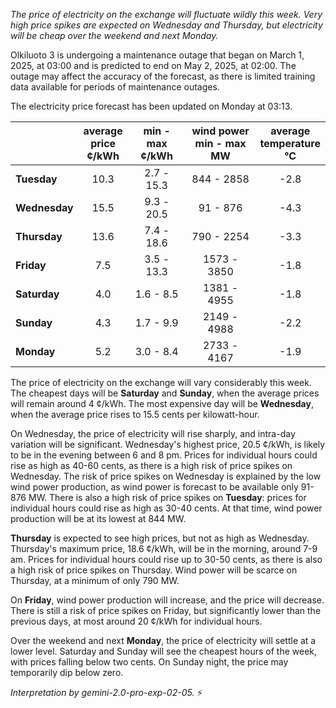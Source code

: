 *The price of electricity on the exchange will fluctuate wildly this week. Very high price spikes are expected on Wednesday and Thursday, but electricity will be cheap over the weekend and next Monday.*

Olkiluoto 3 is undergoing a maintenance outage that began on March 1, 2025, at 03:00 and is predicted to end on May 2, 2025, at 02:00. The outage may affect the accuracy of the forecast, as there is limited training data available for periods of maintenance outages.

The electricity price forecast has been updated on Monday at 03:13.

|    | average<br>price<br>¢/kWh | min - max<br>¢/kWh | wind power<br>min - max<br>MW | average<br>temperature<br>°C |
|:---|:---:|:---:|:---:|:---:|
| **Tuesday**     | 10.3 | 2.7 - 15.3  | 844 - 2858   | -2.8 |
| **Wednesday** | 15.5 | 9.3 - 20.5  | 91 - 876     | -4.3 |
| **Thursday**    | 13.6 | 7.4 - 18.6  | 790 - 2254   | -3.3 |
| **Friday**  | 7.5  | 3.5 - 13.3  | 1573 - 3850  | -1.8 |
| **Saturday**   | 4.0  | 1.6 - 8.5   | 1381 - 4955  | -1.8 |
| **Sunday**  | 4.3  | 1.7 - 9.9   | 2149 - 4988  | -2.2 |
| **Monday**  | 5.2  | 3.0 - 8.4   | 2733 - 4167  | -1.9 |

The price of electricity on the exchange will vary considerably this week. The cheapest days will be **Saturday** and **Sunday**, when the average prices will remain around 4 ¢/kWh. The most expensive day will be **Wednesday**, when the average price rises to 15.5 cents per kilowatt-hour.

On Wednesday, the price of electricity will rise sharply, and intra-day variation will be significant. Wednesday's highest price, 20.5 ¢/kWh, is likely to be in the evening between 6 and 8 pm. Prices for individual hours could rise as high as 40-60 cents, as there is a high risk of price spikes on Wednesday. The risk of price spikes on Wednesday is explained by the low wind power production, as wind power is forecast to be available only 91-876 MW. There is also a high risk of price spikes on **Tuesday**: prices for individual hours could rise as high as 30-40 cents. At that time, wind power production will be at its lowest at 844 MW.

**Thursday** is expected to see high prices, but not as high as Wednesday. Thursday's maximum price, 18.6 ¢/kWh, will be in the morning, around 7-9 am. Prices for individual hours could rise up to 30-50 cents, as there is also a high risk of price spikes on Thursday. Wind power will be scarce on Thursday, at a minimum of only 790 MW.

On **Friday**, wind power production will increase, and the price will decrease. There is still a risk of price spikes on Friday, but significantly lower than the previous days, at most around 20 ¢/kWh for individual hours.

Over the weekend and next **Monday**, the price of electricity will settle at a lower level. Saturday and Sunday will see the cheapest hours of the week, with prices falling below two cents. On Sunday night, the price may temporarily dip below zero.

*Interpretation by gemini-2.0-pro-exp-02-05.* ⚡

